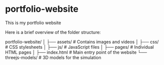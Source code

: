 # portfolio-website
This is my portfolio website

Here is a brief overview of the folder structure:

portfolio-website/
│
├── assets/                # Contains images and videos
│
├── css/                   # CSS stylesheets
│
├── js/                    # JavaScript files
│
├── pages/                 # Individual HTML pages
│
├── index.html             # Main entry point of the website
└── threejs-models/       # 3D models for the simulation
